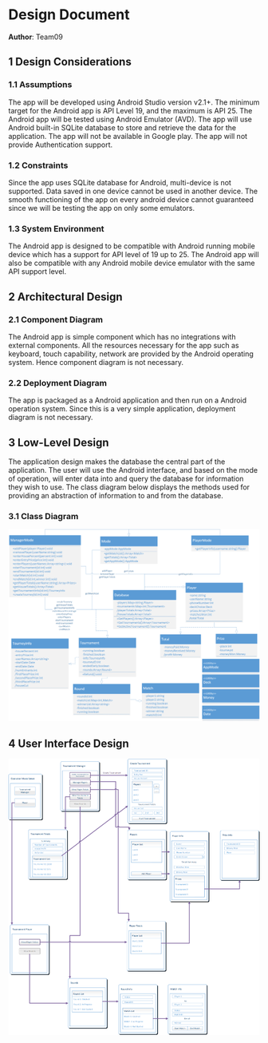 # Design Document

**Author**: Team09

## 1 Design Considerations

### 1.1 Assumptions

The app will be developed using Android Studio version v2.1+.
The minimum target for the Android app is API Level 19, and the maximum is API 25.
The Android app will be tested using Android Emulator (AVD).
The app will use Android built-in SQLite database to store and retrieve the data for the application.
The app will not be available in Google play.
The app will not provide Authentication support.
   
### 1.2 Constraints

Since the app uses SQLite database for Android, multi-device is not supported. Data saved in one device cannot be used in another device.
The smooth functioning of the app on every android device cannot guaranteed since we will be testing the app on only some emulators.
	
	
### 1.3 System Environment

The Android app is designed to be compatible with Android running mobile device which has a support for API level of 19 up to 25.
The Android app will also be compatible with any Android mobile device emulator with the same API support level. 


## 2 Architectural Design

### 2.1 Component Diagram

The Android app is simple component which has no integrations with external components. All the resources necessary for the app such as keyboard, touch capability, network are provided by the Android operating system. Hence component diagram is not necessary.

### 2.2 Deployment Diagram
	
The app is packaged as a Android application and then run on a Android operation system. Since this is a very simple application, deployment diagram is not necessary.

## 3 Low-Level Design

The application design makes the database the central part of the application. The user will use the Android interface, and based on the mode of operation, will enter data into and query the database for information they wish to use. The class diagram below displays the methods used for providing an abstraction of information to and from the database.

### 3.1 Class Diagram

![Class Diagram](./images/design_team.png)

## 4 User Interface Design
![Image of Design 1](./images/UI_design.png)

